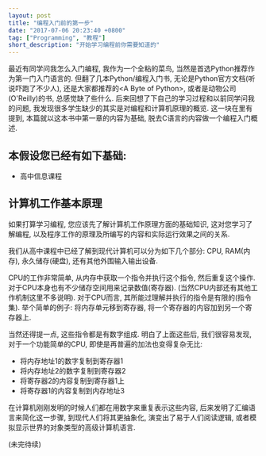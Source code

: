 ```yaml
---
layout: post
title: "编程入门前的第一步"
date: "2017-07-06 20:23:40 +0800"
tag: ["Programming", "教程"]
short_description: "开始学习编程前你需要知道的"
---
```


最近有同学问我怎么入门编程, 我作为一个全粘的菜鸟, 当然是首选Python推荐作为第一门入门语言的. 但翻了几本Python/编程入门书, 无论是Python官方文档(听说吓跑了不少人), 还是大家都推荐的\<A Byte of Python\>, 或者是动物公司(O\'Reilly)的书, 总感觉缺了些什么. 后来回想了下自己的学习过程和以前同学问我的问题, 我发现很多学生缺少的其实是对编程和计算机原理的概览. 这一块在<C Primer Plus>里有提到, 本篇就以这本书中第一章的内容为基础, 脱去C语言的内容做一个编程入门概述.

## 本假设您已经有如下基础:

* 高中信息课程

## 计算机工作基本原理

如果打算学习编程, 您应该先了解计算机工作原理方面的基础知识, 这对您学习了解编程, 以及程序工作的原理及所编写的内容和实际运行效果之间的关系.

我们从高中课程中已经了解到现代计算机可以分为如下几个部分: CPU, RAM(内存), 永久储存(硬盘), 还有其他外围输入输出设备.

CPU的工作非常简单, 从内存中获取一个指令并执行这个指令, 然后重复这个操作. 对于CPU本身也有不少储存空间用来记录数值(寄存器). (当然CPU内部还有其他工作机制这里不多说明). 对于CPU而言, 其所能过理解并执行的指令是有限的(指令集). 举个简单的例子: 将内存单元移到寄存器, 将一个寄存器的内容加到另一个寄存器上.

当然还得提一点, 这些指令都是有数字组成. 明白了上面这些后, 我们很容易发现, 对于一个功能简单的CPU, 即使是再普遍的加法也变得复杂无比:

* 将内存地址1的数字复制到寄存器1
* 将内存地址2的数字复制到寄存器2
* 将寄存器2的内容复制到寄存器1上
* 将寄存器1的内容复制到内存地址3

在计算机刚刚发明的时候人们都在用数字来重复表示这些内容, 后来发明了汇编语言来简化这一步骤, 到现代人们将其更抽象化, 演变出了易于人们阅读逻辑, 或者模拟显示世界的对象类型的高级计算机语言.

(未完待续)